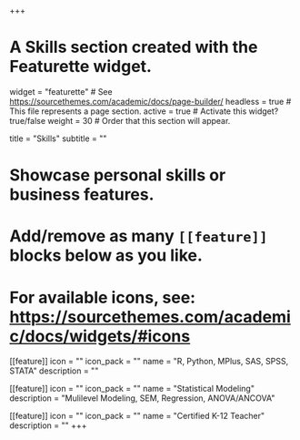 +++
# A Skills section created with the Featurette widget.
widget = "featurette"  # See https://sourcethemes.com/academic/docs/page-builder/
headless = true  # This file represents a page section.
active = true  # Activate this widget? true/false
weight = 30  # Order that this section will appear.

title = "Skills"
subtitle = ""

# Showcase personal skills or business features.
# 
# Add/remove as many `[[feature]]` blocks below as you like.
# 
# For available icons, see: https://sourcethemes.com/academic/docs/widgets/#icons

  
[[feature]]
  icon = ""
  icon_pack = ""
  name = "R, Python, MPlus, SAS, SPSS, STATA"
  description = ""
  
[[feature]]
  icon = ""
  icon_pack = ""
  name = "Statistical Modeling"
  description = "Mulilevel Modeling, SEM, Regression, ANOVA/ANCOVA"

[[feature]]
  icon = ""
  icon_pack = ""
  name = "Certified K-12 Teacher"
  description = ""
+++
